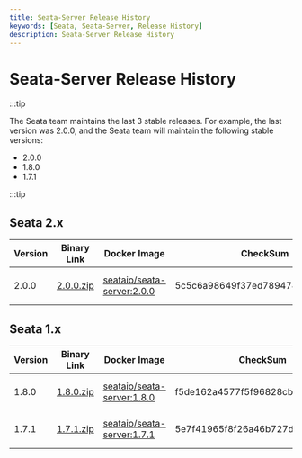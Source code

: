 ```yaml
---
title: Seata-Server Release History
keywords: [Seata, Seata-Server, Release History]
description: Seata-Server Release History
---
```



# Seata-Server Release History

:::tip

The Seata team maintains the last 3 stable releases. For example, the last version was 2.0.0, and the Seata team will maintain the following stable versions:

- 2.0.0
- 1.8.0
- 1.7.1

:::tip

## Seata 2.x

| Version | Binary Link                                                  | Docker Image                                                 | CheckSum                         | Release Notes                               | Reference Docs                              | Date       |
| ------- | ------------------------------------------------------------ | ------------------------------------------------------------ | -------------------------------- | ------------------------------------------- | ------------------------------------------- | ---------- |
| 2.0.0   | [2.0.0.zip](https://github.com/apache/incubator-seata/releases/download/v2.0.0/seata-server-2.0.0.zip) | [seataio/seata-server:2.0.0](https://hub.docker.com/r/seataio/seata-server/tags?page=1&name=2.0.0) | 5c5c6a98649f37ed7894743b21bc8777 | [2.0.x Release Notes](/docs/release-notes/) | [2.0.x Quick Start](/docs/user/quickstart/) | 2023-11-24 |

## Seata 1.x

| Version | Binary Link                                                  | Docker Image                                                 | CheckSum                         | Release Notes                                    | Reference Docs                                   | Date       |
| ------- | ------------------------------------------------------------ | ------------------------------------------------------------ | -------------------------------- | ------------------------------------------------ | ------------------------------------------------ | ---------- |
| 1.8.0   | [1.8.0.zip](https://github.com/apache/incubator-seata/releases/download/v1.8.0/seata-server-1.8.0.zip) | [seataio/seata-server:1.8.0](https://hub.docker.com/r/seataio/seata-server/tags?page=1&name=1.8.0) | f5de162a4577f5f96828cba75d912240 | [1.8.x Release Notes](/docs/v1.8/release-notes/) | [1.8.x Quick Start](/docs/v1.8/user/quickstart/) | 2023-10-31 |
| 1.7.1   | [1.7.1.zip](https://github.com/apache/incubator-seata/releases/download/v1.7.1/seata-server-1.7.1.zip) | [seataio/seata-server:1.7.1](https://hub.docker.com/r/seataio/seata-server/tags?page=1&name=1.7.1) | 5e7f41965f8f26a46b727d204eef3054 | [1.7.x Release Notes](/docs/v1.7/release-notes/) | [1.7.x Quick Start](/docs/v1.7/user/quickstart/) | 2023-09-05 |

